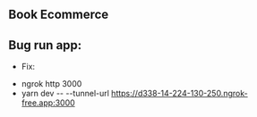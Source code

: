 ## Book Ecommerce

## Bug run app:

- Fix:

* ngrok http 3000
* yarn dev -- --tunnel-url https://d338-14-224-130-250.ngrok-free.app:3000
